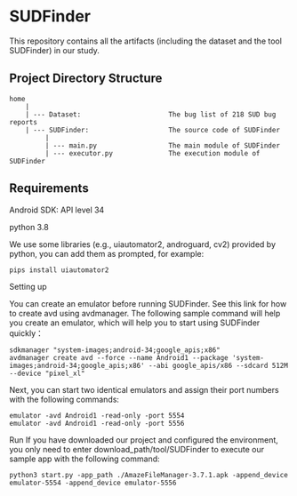 # SUDFinder

This repository contains all the artifacts (including the dataset and the tool SUDFinder) in our study.

## Project Directory Structure

```
home
    |
    | --- Dataset:                      The bug list of 218 SUD bug reports
    | --- SUDFinder:                    The source code of SUDFinder
         |
         | --- main.py                  The main module of SUDFinder
         | --- executor.py              The execution module of SUDFinder
```

## Requirements

Android SDK: API level 34

python 3.8

We use some libraries (e.g., uiautomator2, androguard, cv2) provided by python, you can add them as prompted, for example:

```python
pips install uiautomator2
```
Setting up

You can create an emulator before running SUDFinder. See this link for how to create avd using avdmanager. The following sample command will help you create an emulator, which will help you to start using SUDFinder quickly：

```
sdkmanager "system-images;android-34;google_apis;x86"
avdmanager create avd --force --name Android1 --package 'system-images;android-34;google_apis;x86' --abi google_apis/x86 --sdcard 512M --device "pixel_xl"
```

Next, you can start two identical emulators and assign their port numbers with the following commands:

```
emulator -avd Android1 -read-only -port 5554
emulator -avd Android1 -read-only -port 5556
```

Run
If you have downloaded our project and configured the environment, you only need to enter download_path/tool/SUDFinder to execute our sample app with the following command:

```
python3 start.py -app_path ./AmazeFileManager-3.7.1.apk -append_device emulator-5554 -append_device emulator-5556
```
